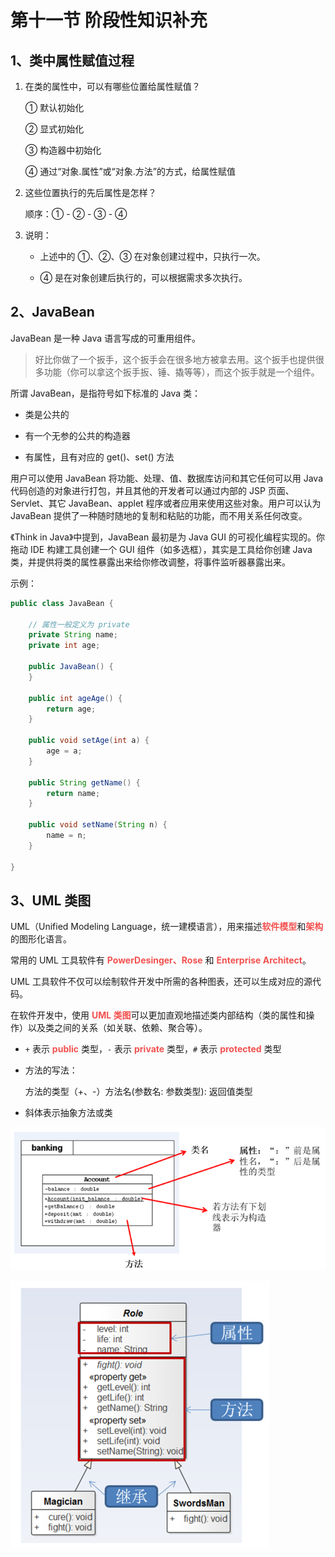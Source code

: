 # 第十一节 阶段性知识补充

## 1、类中属性赋值过程

1.  在类的属性中，可以有哪些位置给属性赋值？

    ① 默认初始化

    ② 显式初始化

    ③ 构造器中初始化

    ④ 通过“对象.属性”或“对象.方法”的方式，给属性赋值

<div class="br"></div>

2.  这些位置执行的先后属性是怎样？

    顺序：① - ② - ③ - ④

<div class="br"></div>

3.  说明：

    - 上述中的 ①、②、③ 在对象创建过程中，只执行一次。

    - ④ 是在对象创建后执行的，可以根据需求多次执行。

## 2、JavaBean

JavaBean 是一种 Java 语言写成的可重用组件。

> 好比你做了一个扳手，这个扳手会在很多地方被拿去用。这个扳手也提供很多功能（你可以拿这个扳手扳、锤、撬等等），而这个扳手就是一个组件。

<div class="br"></div>

所谓 JavaBean，是指符号如下标准的 Java 类：

- 类是公共的

- 有一个无参的公共的构造器

- 有属性，且有对应的 get()、set() 方法

<div class="br"></div>

用户可以使用 JavaBean 将功能、处理、值、数据库访问和其它任何可以用 Java 代码创造的对象进行打包，并且其他的开发者可以通过内部的 JSP 页面、Servlet、其它 JavaBean、applet 程序或者应用来使用这些对象。用户可以认为 JavaBean 提供了一种随时随地的复制和粘贴的功能，而不用关系任何改变。

<div class="br"></div>

《Think in Java》中提到，JavaBean 最初是为 Java GUI 的可视化编程实现的。你拖动 IDE 构建工具创建一个 GUI 组件（如多选框），其实是工具给你创建 Java 类，并提供将类的属性暴露出来给你修改调整，将事件监听器暴露出来。

<div class="br"></div>

示例：

```java
public class JavaBean {

    // 属性一般定义为 private
    private String name;
    private int age;

    public JavaBean() {
    }

    public int ageAge() {
        return age;
    }

    public void setAge(int a) {
        age = a;
    }

    public String getName() {
        return name;
    }

    public void setName(String n) {
        name = n;
    }

}
```

## 3、UML 类图

UML（Unified Modeling Language，统一建模语言），用来描述<strong style="color: #f3514f;">软件模型</strong>和<strong style="color: #f3514f;">架构</strong>的图形化语言。

常用的 UML 工具软件有 <strong style="color: #f3514f;">PowerDesinger、Rose</strong> 和 <strong style="color: #f3514f;">Enterprise Architect</strong>。

UML 工具软件不仅可以绘制软件开发中所需的各种图表，还可以生成对应的源代码。

在软件开发中，使用 <strong style="color: #f3514f;">UML 类图</strong>可以更加直观地描述类内部结构（类的属性和操作）以及类之间的关系（如关联、依赖、聚合等）。

- `+` 表示 <strong style="color: #f3514f;">public</strong> 类型，`-` 表示 <strong style="color: #f3514f;">private</strong> 类型，`#` 表示 <strong style="color: #f3514f;">protected</strong> 类型

- 方法的写法：

  方法的类型（+、-）方法名(参数名: 参数类型): 返回值类型

- 斜体表示抽象方法或类

![](https://raw.githubusercontent.com/wehome-h/typora-images-repository/main/images/20240426155650.png)

![](https://raw.githubusercontent.com/wehome-h/typora-images-repository/main/images/20240426155705.png)
